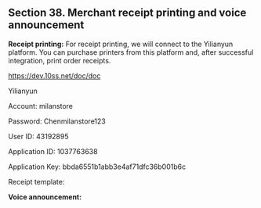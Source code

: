## Section 38. Merchant receipt printing and voice announcement

**Receipt printing:** For receipt printing, we will connect to the Yilianyun platform. You can purchase printers from this platform and, after successful integration, print order receipts.

https://dev.10ss.net/doc/doc

Yilianyun

Account: milanstore

Password: Chenmilanstore123

User ID: 43192895

Application ID: 1037763638

Application Key: bbda6551b1abb3e4af71dfc36b001b6c

Receipt template:

**Voice announcement:**